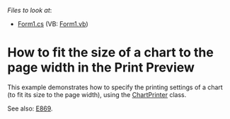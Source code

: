 <!-- default file list -->
*Files to look at*:

* [Form1.cs](./CS/PrintTheChart/Form1.cs) (VB: [Form1.vb](./VB/PrintTheChart/Form1.vb))
<!-- default file list end -->
# How to fit the size of a chart to the page width in the Print Preview


<p>This example demonstrates how to specify the printing settings of a chart (to fit its size to the page width), using the <a href="http://documentation.devexpress.com/#XtraCharts/clsDevExpressXtraChartsPrintingChartPrintertopic"><u>ChartPrinter</u></a> class.</p><p>See also: <a href="https://www.devexpress.com/Support/Center/p/E869">E869</a>.</p>

<br/>


